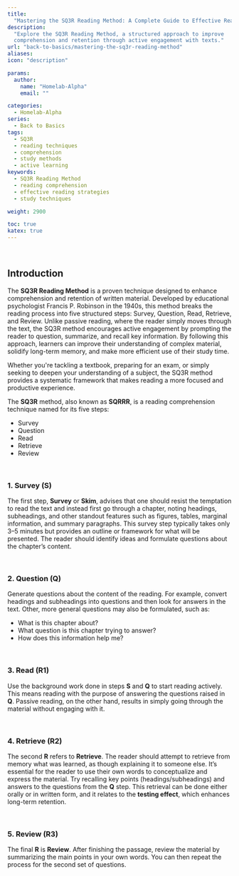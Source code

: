 ```yaml
---
title:
  "Mastering the SQ3R Reading Method: A Complete Guide to Effective Reading"
description:
  "Explore the SQ3R Reading Method, a structured approach to improve
  comprehension and retention through active engagement with texts."
url: "back-to-basics/mastering-the-sq3r-reading-method"
aliases:
icon: "description"

params:
  author:
    name: "Homelab-Alpha"
    email: ""

categories:
  - Homelab-Alpha
series:
  - Back to Basics
tags:
  - SQ3R
  - reading techniques
  - comprehension
  - study methods
  - active learning
keywords:
  - SQ3R Reading Method
  - reading comprehension
  - effective reading strategies
  - study techniques

weight: 2900

toc: true
katex: true
---
```


<br />

## Introduction

The **SQ3R Reading Method** is a proven technique designed to enhance
comprehension and retention of written material. Developed by educational
psychologist Francis P. Robinson in the 1940s, this method breaks the reading
process into five structured steps: Survey, Question, Read, Retrieve, and
Review. Unlike passive reading, where the reader simply moves through the text,
the SQ3R method encourages active engagement by prompting the reader to
question, summarize, and recall key information. By following this approach,
learners can improve their understanding of complex material, solidify long-term
memory, and make more efficient use of their study time.

Whether you're tackling a textbook, preparing for an exam, or simply seeking to
deepen your understanding of a subject, the SQ3R method provides a systematic
framework that makes reading a more focused and productive experience.

The **SQ3R** method, also known as **SQRRR**, is a reading comprehension
technique named for its five steps:

- Survey
- Question
- Read
- Retrieve
- Review

<br />

### 1. Survey (S)

The first step, **Survey** or **Skim**, advises that one should resist the
temptation to read the text and instead first go through a chapter, noting
headings, subheadings, and other standout features such as figures, tables,
marginal information, and summary paragraphs. This survey step typically takes
only 3–5 minutes but provides an outline or framework for what will be
presented. The reader should identify ideas and formulate questions about the
chapter’s content.

<br />

### 2. Question (Q)

Generate questions about the content of the reading. For example, convert
headings and subheadings into questions and then look for answers in the text.
Other, more general questions may also be formulated, such as:

- What is this chapter about?
- What question is this chapter trying to answer?
- How does this information help me?

<br />

### 3. Read (R1)

Use the background work done in steps **S** and **Q** to start reading actively.
This means reading with the purpose of answering the questions raised in **Q**.
Passive reading, on the other hand, results in simply going through the material
without engaging with it.

<br />

### 4. Retrieve (R2)

The second **R** refers to **Retrieve**. The reader should attempt to retrieve
from memory what was learned, as though explaining it to someone else. It’s
essential for the reader to use their own words to conceptualize and express the
material. Try recalling key points (headings/subheadings) and answers to the
questions from the **Q** step. This retrieval can be done either orally or in
written form, and it relates to the **testing effect**, which enhances long-term
retention.

<br />

### 5. Review (R3)

The final **R** is **Review**. After finishing the passage, review the material
by summarizing the main points in your own words. You can then repeat the
process for the second set of questions.
